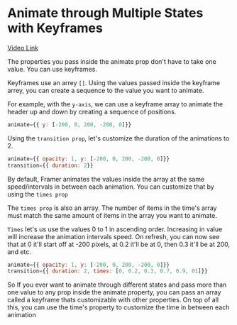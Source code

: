 # Animate through Multiple States with Keyframes

[Video Link](https://app.egghead.io/lessons/egghead-animate-through-multiple-states-with-keyframes?pl=animate-react-apps-with-framer-motion-aa83f52c)

<TimeStamp start="0:00" end="0:24">

The properties you pass inside the animate prop don't have to take one value. You can use keyframes. 

Keyframes use an arrey `[]`. Using the values passed inside the keyframe arrey, you can create a sequence to the value you want to animate.

</timeStamp>

<TimeStamp start="0:24" end="0:52">

For example, with the `y-axis`, we can use a keyframe array to animate the header up and down by creating a sequence of positions.

```jsx
animate={{ y: [-200, 0, 200, -200, 0]}}
```

</timeStamp>

<TimeStamp start="0:53" end="1:05">

Using the `transition prop`, let's customize the duration of the animations to 2.

```jsx
animate={{ opacity: 1, y: [-200, 0, 200, -200, 0]}}
transition={{ duration: 2}}
```

</timeStamp>

<TimeStamp start="1:14" end="1:28">

By default, Framer animates the values inside the array at the same speed/intervals in between each animation. You can customize that by using the `times prop`

</timeStamp>

<TimeStamp start="1:28" end="2:15">

The `times prop` is also an array. The number of items in the time's array must match the same amount of items in the array you want to animate. 

`Times` let's us use the values 0 to 1 in ascending order. Increasing in value will increase the animation intervals speed. On refresh, you can now see that at 0 it'll start off at -200 pixels, at 0.2 it'll be at 0, then 0.3 it'll be at 200, and etc.

```jsx
animate={{ opacity: 1, y: [-200, 0, 200, -200, 0]}}
transition={{ duration: 2, times: [0, 0.2, 0.3, 0.7, 0.9, 01]}}
```
</timeStamp>

<TimeStamp start="2:27" end="2:15">

So If you ever want to animate through different states and pass more than one value to any prop inside the animate property, you can pass an array called a keyframe thats customizable with other properties. On top of all this, you can use the time's property to customize the time in between each animation

</timeStamp>